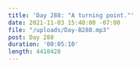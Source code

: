 ```yaml
---
title: 'Day 288: "A turning point."'
date: 2021-11-03 15:40:00 -07:00
file: "/uploads/Day-B288.mp3"
post: Day 288
duration: '00:05:10'
length: 4410420
---
```


